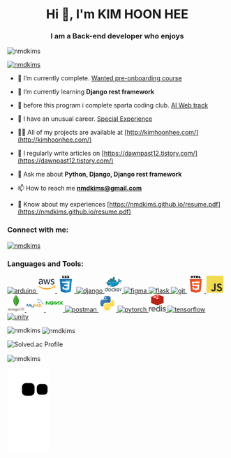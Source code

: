 <h1 align="center">Hi 👋, I'm KIM HOON HEE</h1>
<h3 align="center">I am a Back-end developer who enjoys</h3>

<p align="left"> <img src="https://komarev.com/ghpvc/?username=nmdkims&label=Profile%20views&color=0e75b6&style=flat" alt="nmdkims" /> </p>

<p align="left"> <a href="https://github.com/ryo-ma/github-profile-trophy"><img src="https://github-profile-trophy.vercel.app/?username=nmdkims" alt="nmdkims" /></a> </p>

- 🔭 I’m currently complete. [Wanted pre-onboarding course](https://github.com/pre-onboarding-3rd-team-H)

- 🌱 I’m currently learning **Django rest framework**

- 👯 before this program i complete sparta coding club. [AI Web track](https://github.com/4-tune-studio/greendoor)

- 🤝 I have an unusual career. [Special Experience](https://www.worldkorean.net/news/articleView.html?idxno=34131)

- 👨‍💻 All of my projects are available at [http://kimhoonhee.com/](http://kimhoonhee.com/)

- 📝 I regularly write articles on [https://dawnpast12.tistory.com/](https://dawnpast12.tistory.com/)

- 💬 Ask me about **Python, Django, Django rest framework**

- 📫 How to reach me **nmdkims@gmail.com**

- 📄 Know about my experiences [https://nmdkims.github.io/resume.pdf](https://nmdkims.github.io/resume.pdf)

<h3 align="left">Connect with me:</h3>
<p align="left">
<a href="https://linkedin.com/in/nmdkims" target="blank"><img align="center" src="https://raw.githubusercontent.com/rahuldkjain/github-profile-readme-generator/master/src/images/icons/Social/linked-in-alt.svg" alt="nmdkims" height="30" width="40" /></a>
</p>

<h3 align="left">Languages and Tools:</h3>
<p align="left"> <a href="https://www.arduino.cc/" target="_blank" rel="noreferrer"> <img src="https://cdn.worldvectorlogo.com/logos/arduino-1.svg" alt="arduino" width="40" height="40"/> </a> <a href="https://aws.amazon.com" target="_blank" rel="noreferrer"> <img src="https://raw.githubusercontent.com/devicons/devicon/master/icons/amazonwebservices/amazonwebservices-original-wordmark.svg" alt="aws" width="40" height="40"/> </a> <a href="https://www.w3schools.com/css/" target="_blank" rel="noreferrer"> <img src="https://raw.githubusercontent.com/devicons/devicon/master/icons/css3/css3-original-wordmark.svg" alt="css3" width="40" height="40"/> </a> <a href="https://www.djangoproject.com/" target="_blank" rel="noreferrer"> <img src="https://cdn.worldvectorlogo.com/logos/django.svg" alt="django" width="40" height="40"/> </a> <a href="https://www.docker.com/" target="_blank" rel="noreferrer"> <img src="https://raw.githubusercontent.com/devicons/devicon/master/icons/docker/docker-original-wordmark.svg" alt="docker" width="40" height="40"/> </a> <a href="https://www.figma.com/" target="_blank" rel="noreferrer"> <img src="https://www.vectorlogo.zone/logos/figma/figma-icon.svg" alt="figma" width="40" height="40"/> </a> <a href="https://flask.palletsprojects.com/" target="_blank" rel="noreferrer"> <img src="https://www.vectorlogo.zone/logos/pocoo_flask/pocoo_flask-icon.svg" alt="flask" width="40" height="40"/> </a> <a href="https://git-scm.com/" target="_blank" rel="noreferrer"> <img src="https://www.vectorlogo.zone/logos/git-scm/git-scm-icon.svg" alt="git" width="40" height="40"/> </a> <a href="https://www.w3.org/html/" target="_blank" rel="noreferrer"> <img src="https://raw.githubusercontent.com/devicons/devicon/master/icons/html5/html5-original-wordmark.svg" alt="html5" width="40" height="40"/> </a> <a href="https://developer.mozilla.org/en-US/docs/Web/JavaScript" target="_blank" rel="noreferrer"> <img src="https://raw.githubusercontent.com/devicons/devicon/master/icons/javascript/javascript-original.svg" alt="javascript" width="40" height="40"/> </a> <a href="https://www.mongodb.com/" target="_blank" rel="noreferrer"> <img src="https://raw.githubusercontent.com/devicons/devicon/master/icons/mongodb/mongodb-original-wordmark.svg" alt="mongodb" width="40" height="40"/> </a> <a href="https://www.mysql.com/" target="_blank" rel="noreferrer"> <img src="https://raw.githubusercontent.com/devicons/devicon/master/icons/mysql/mysql-original-wordmark.svg" alt="mysql" width="40" height="40"/> </a> <a href="https://www.nginx.com" target="_blank" rel="noreferrer"> <img src="https://raw.githubusercontent.com/devicons/devicon/master/icons/nginx/nginx-original.svg" alt="nginx" width="40" height="40"/> </a> <a href="https://postman.com" target="_blank" rel="noreferrer"> <img src="https://www.vectorlogo.zone/logos/getpostman/getpostman-icon.svg" alt="postman" width="40" height="40"/> </a> <a href="https://www.python.org" target="_blank" rel="noreferrer"> <img src="https://raw.githubusercontent.com/devicons/devicon/master/icons/python/python-original.svg" alt="python" width="40" height="40"/> </a> <a href="https://pytorch.org/" target="_blank" rel="noreferrer"> <img src="https://www.vectorlogo.zone/logos/pytorch/pytorch-icon.svg" alt="pytorch" width="40" height="40"/> </a> <a href="https://redis.io" target="_blank" rel="noreferrer"> <img src="https://raw.githubusercontent.com/devicons/devicon/master/icons/redis/redis-original-wordmark.svg" alt="redis" width="40" height="40"/> </a> <a href="https://www.tensorflow.org" target="_blank" rel="noreferrer"> <img src="https://www.vectorlogo.zone/logos/tensorflow/tensorflow-icon.svg" alt="tensorflow" width="40" height="40"/> </a> <a href="https://unity.com/" target="_blank" rel="noreferrer"> <img src="https://www.vectorlogo.zone/logos/unity3d/unity3d-icon.svg" alt="unity" width="40" height="40"/> </a> </p>

<p><img align="left" src="https://github-readme-stats.vercel.app/api/top-langs?username=nmdkims&show_icons=true&locale=en&layout=compact" alt="nmdkims" /></p>

<p>&nbsp;<img align="center" src="https://github-readme-stats.vercel.app/api?username=nmdkims&show_icons=true&locale=en" alt="nmdkims" /></p>

![Solved.ac Profile](http://mazassumnida.wtf/api/v2/generate_badge?boj=nmdkims)
<p><img align="center" src="https://github-readme-streak-stats.herokuapp.com/?user=nmdkims&" alt="nmdkims" /></p>




<!-- ![Metrics](/github-metrics.svg) -->

![snake gif](https://github.com/nmdkims/nmdkims/blob/output/github-contribution-grid-snake.svg)


